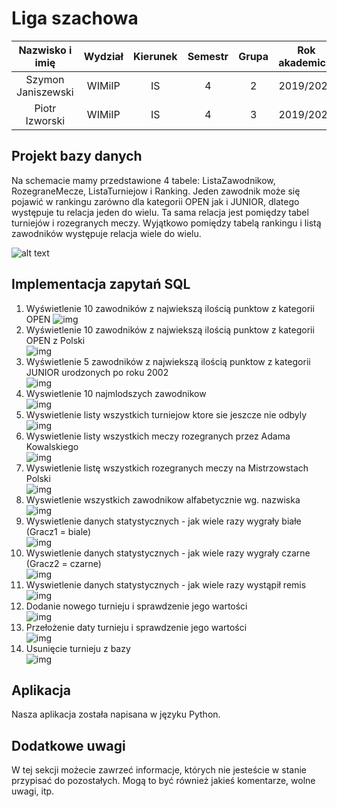 # Liga szachowa


| Nazwisko i imię | Wydział | Kierunek | Semestr | Grupa | Rok akademicki |
| :-------------: | :-----: | :------: | :-----: | :---: | :------------: |
| Szymon Janiszewski         | WIMiIP  | IS       |   4     | 2     | 2019/2020      |
| Piotr Izworski         | WIMiIP  | IS       |   4     | 3     | 2019/2020      |
## Projekt bazy danych
Na schemacie mamy przedstawione 4 tabele: ListaZawodnikow, RozegraneMecze, ListaTurniejow i Ranking.
Jeden zawodnik może się pojawić w rankingu zarówno dla kategorii OPEN jak i JUNIOR, dlatego występuje tu relacja jeden do wielu. Ta sama relacja jest pomiędzy tabel turniejów i rozegranych meczy.
Wyjątkowo pomiędzy tabelą rankingu i listą zawodników występuje relacja wiele do wielu.

![alt text](https://raw.githubusercontent.com/phajder-databases/db2020-project-liga-szachowa/3688e88b3ad2ce7247aa0670a20d7dbe8e569d02/resources/LigaSzachowa.svg)
## Implementacja zapytań SQL
1. Wyświetlenie 10 zawodników z najwiekszą ilością punktow z kategorii OPEN 
![img](https://i.imgur.com/dgUZw1g.png)
2. Wyświetlenie 10 zawodników z najwiekszą ilością punktow z kategorii OPEN z Polski <br>
![img](https://i.imgur.com/Yfk8bkK.png)
3. Wyświetlenie 5 zawodników z najwiekszą ilością punktow z kategorii JUNIOR urodzonych po roku 2002 <br>
![img](https://i.imgur.com/oW6rD4l.png)
4. Wyswietlenie 10 najmlodszych zawodnikow <br>
![img](https://i.imgur.com/GGLb44o.png)
5. Wyswietlenie listy wszystkich turniejow ktore sie jeszcze nie odbyly <br> 
![img](https://i.imgur.com/v3C4GAG.png)
6. Wyswietlenie listy wszystkich meczy rozegranych przez Adama Kowalskiego <br>
![img](https://i.imgur.com/kFMTs10.png)
7. Wyswietlenie listę wszystkich rozegranych meczy na Mistrzowstach Polski <br>
![img](https://i.imgur.com/8jFS10H.png)
8. Wyswietlenie wszystkich zawodnikow alfabetycznie wg. nazwiska <br>
![img](https://i.imgur.com/NUcXFgW.png)
9. Wyswietlenie danych statystycznych - jak wiele razy wygrały białe (Gracz1 = biale) <br>
![img](https://i.imgur.com/PcBOc09.png)
10. Wyswietlenie danych statystycznych - jak wiele razy wygrały czarne (Gracz2 = czarne) <br>
![img](https://i.imgur.com/B6qW1bs.png)
11. Wyswietlenie danych statystycznych - jak wiele razy wystąpił remis <br>
![img](https://i.imgur.com/qDJHnMe.png)
12. Dodanie nowego turnieju i sprawdzenie jego wartości <br>
![img](https://i.imgur.com/Y9IV6jK.png)
13. Przełożenie daty turnieju i sprawdzenie jego wartości <br>
![img](https://i.imgur.com/KmzY90R.png)
14. Usunięcie turnieju z bazy <br>
![img](https://i.imgur.com/klzHEQW.png)
## Aplikacja
Nasza aplikacja została napisana w języku Python. 

## Dodatkowe uwagi
W tej sekcji możecie zawrzeć informacje, których nie jesteście w stanie przypisać do pozostałych. Mogą to być również jakieś komentarze, wolne uwagi, itp.
